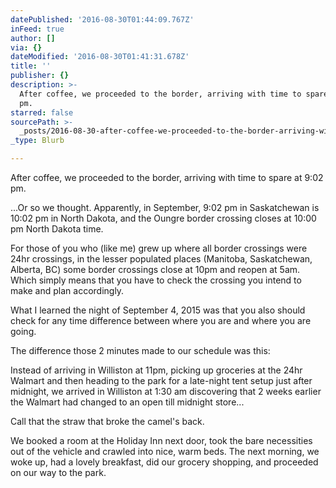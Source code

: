 ```yaml
---
datePublished: '2016-08-30T01:44:09.767Z'
inFeed: true
author: []
via: {}
dateModified: '2016-08-30T01:41:31.678Z'
title: ''
publisher: {}
description: >-
  After coffee, we proceeded to the border, arriving with time to spare at 9:02
  pm.
starred: false
sourcePath: >-
  _posts/2016-08-30-after-coffee-we-proceeded-to-the-border-arriving-with-time.md
_type: Blurb

---
```

After coffee, we proceeded to the border, arriving with time to spare at 9:02 pm.

...Or so we thought. Apparently, in September, 9:02 pm in Saskatchewan is 10:02 pm in North Dakota, and the Oungre border crossing closes at 10:00 pm North Dakota time.

For those of you who (like me) grew up where all border crossings were 24hr crossings, in the lesser populated places (Manitoba, Saskatchewan, Alberta, BC) some border crossings close at 10pm and reopen at 5am. Which simply means that you have to check the crossing you intend to make and plan accordingly.

What I learned the night of September 4, 2015 was that you also should check for any time difference between where you are and where you are going.

The difference those 2 minutes made to our schedule was this:

Instead of arriving in Williston at 11pm, picking up groceries at the 24hr Walmart and then heading to the park for a late-night tent setup just after midnight, we arrived in Williston at 1:30 am discovering that 2 weeks earlier the Walmart had changed to an open till midnight store...

Call that the straw that broke the camel's back.

We booked a room at the Holiday Inn next door, took the bare necessities out of the vehicle and crawled into nice, warm beds. The next morning, we woke up, had a lovely breakfast, did our grocery shopping, and proceeded on our way to the park.